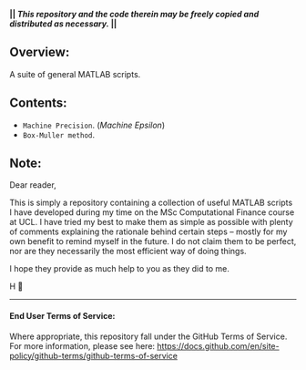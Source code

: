 __|| *This repository and the code therein may be freely copied and distributed as necessary.* ||__

## Overview:
A suite of general MATLAB scripts.

## Contents:
- `Machine Precision`. (_Machine Epsilon_)
- `Box-Muller method`.

## Note:
Dear reader,

This is simply a repository containing a collection of useful MATLAB scripts I have developed during my time on the MSc Computational Finance course at UCL. I have tried my best to make them as simple as possible with plenty of comments explaining the rationale behind certain steps – mostly for my own benefit to remind myself in the future. I do not claim them to be perfect, nor are they necessarily the most efficient way of doing things. 

I hope they provide as much help to you as they did to me. 

H 🤙

---
#### End User Terms of Service:
Where appropriate, this repository fall under the GitHub Terms of Service. For more information, please see here: https://docs.github.com/en/site-policy/github-terms/github-terms-of-service
